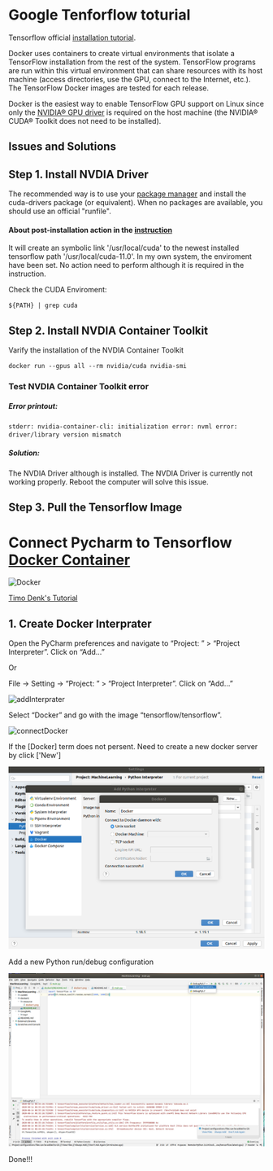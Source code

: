 # Google Tenforflow toturial
Tensorflow official [installation tutorial](https://www.tensorflow.org/install/docker). 

Docker uses containers to create virtual environments that isolate a TensorFlow installation from the rest of the system. TensorFlow programs are run within this virtual environment that can share resources with its host machine (access directories, use the GPU, connect to the Internet, etc.). The TensorFlow Docker images are tested for each release.

Docker is the easiest way to enable TensorFlow GPU support on Linux since only the [NVIDIA® GPU driver](https://github.com/NVIDIA/nvidia-docker/wiki/Frequently-Asked-Questions#how-do-i-install-the-nvidia-driver) is required on the host machine (the NVIDIA® CUDA® Toolkit does not need to be installed).

## Issues and Solutions

## Step 1. Install NVDIA Driver
The recommended way is to use your [package manager](https://docs.nvidia.com/cuda/cuda-installation-guide-linux/index.html#package-manager-installation) and install the cuda-drivers package (or equivalent).
When no packages are available, you should use an official "runfile".

#### About post-installation action in the [instruction ](https://docs.nvidia.com/cuda/cuda-installation-guide-linux/index.html#post-installation-actions)
It will create an symbolic link '/usr/local/cuda' to the newest installed tensorflow path '/usr/local/cuda-11.0'. In my own system, the enviroment have been set. No action need to perform although it is required in the instruction. 

Check the CUDA Enviroment:
```
${PATH} | grep cuda
```
 
## Step 2. Install NVDIA Container Toolkit 

Varify the installation of the NVDIA Container Toolkit
```
docker run --gpus all --rm nvidia/cuda nvidia-smi
```

### Test NVDIA Container Toolkit error
##### Error printout:
```
stderr: nvidia-container-cli: initialization error: nvml error: driver/library version mismatch
```
##### Solution:

The NVDIA Driver although is installed. The NVDIA Driver is currently not working properly. Reboot the computer will solve this issue. 

## Step 3. Pull the Tensorflow Image 



# Connect Pycharm to Tensorflow [Docker Container](https://timodenk.com/blog/connecting-pycharm-to-a-tensorflow-docker-container/#:~:text=Open%20the%20PyCharm%20preferences%20and,error%20should%20now%20be%20gone.)
![Docker](https://timodenk.com/blog/wp-content/uploads/2018/04/pc-tf-docker-header.png)

[Timo Denk's Tutorial](https://timodenk.com/blog/connecting-pycharm-to-a-tensorflow-docker-container/#:~:text=Open%20the%20PyCharm%20preferences%20and,error%20should%20now%20be%20gone.)


## 1. Create Docker Interprater

Open the PyCharm preferences and navigate to “Project: <project-name>” > “Project Interpreter”. Click on “Add…”

Or

File ->  Setting -> “Project: <project-name>” > “Project Interpreter”. Click on “Add…”

![addInterprater](https://timodenk.com/blog/wp-content/uploads/2018/04/add-interpreter.png)


Select “Docker” and go with the image “tensorflow/tensorflow”.


![connectDocker](https://timodenk.com/blog/wp-content/uploads/2018/04/docker-interpreter.png)

If the [Docker] term does not persent. Need to create a new docker server by click ['New']

![newdocker](resource/docker1.png)

Add a new Python run/debug configuration

![addRunOption](resource/inter.jpg)


Done!!!
